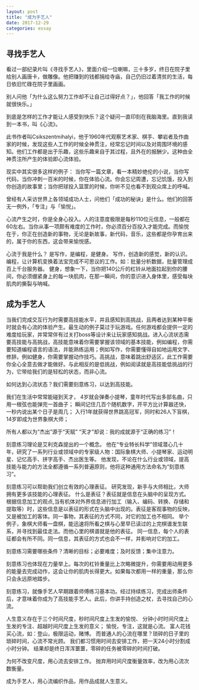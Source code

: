 ```yaml
---
layout: post
title: "成为手艺人"
date: 2017-12-29
categories: essay
---
```


## 寻找手艺人
看过一部纪录片叫《寻找手艺人》，里面介绍一位喇嘛，三十多岁，终日在院子里给别人画唐卡，做雕像。他把赚到的钱都捐给寺庙，自己仍旧过着清贫的生活，每日依旧忙碌在院子里画画。

别人问他「为什么这么努力工作却不让自己过得好点？」，他回答「我工作的时候就很快乐。」

到底是怎样的工作才能让人感受到快乐？这个疑问一直印刻在我脑海里。直到我读到一本书，叫《心流》。

此书作者叫Csikszentmihalyi，他于1960年代观察艺术家、棋手、攀岩者及作曲家的时候，发现这些人工作的时候全神贯注，经常忘记时间以及对周围环境的感知。他们工作都是出于乐趣，这些乐趣来自于其过程，且外在的报酬少。这种由全神贯注所产生的体验即心流体验。

现实中其实很多这样的例子：
当你写一篇文章，看一本精妙绝伦的小说，当你写代码，当你冲刺一百米的时候，你在体验心流。你会忘记周遭，忘记饥饿，投入到你创造的故事里；当你把球投入篮筐的时候，你听不见也看不到观众席上的呼喊。

曾经有人采访世界上各领域成功人士，问他们「成功的秘诀」是什么。他们的回答无一例外，「专注」与「愉悦」。

心流产生之时，你是全身心投入。人的注意度极限是每秒110位元信息，一般都在60左右。当你从事一项颇有难度的工作时，你必须百分百投入才能完成。而愉悦在于，你正在创造新的事物，无论是新故事，新代码，音乐，这些都是你孕育出来的，属于你的东西，这会带来愉悦感。

心流于我是什么？
是写作，是编程，是健身。
写作，创造新的感觉，新的认识。
编程，让计算机变换着法宝完成不可思议的工作。如：批量分析数据，批量管理成百上千台服务器。
健身，想象一下，当你把140公斤的杠铃从地面拉起到你的腰间，你必须绷紧身上的每一块肌肉，在那一瞬间，你的意识进入身体里，感受每块肌肉的撕裂与呐喊。

## 成为手艺人

当我们完成交互行为时需要高技能水平，并且感知到高挑战，且两者达到某种平衡时就会有心流的体验产生。最生动的例子莫过于玩游戏。任何游戏都会提供一定的难度给玩家，并常常伴有过关打boss等设计来让玩家感知挑战。进入心流状态需要高技能与高挑战，高技能意味着你需要掌握该领域的基本技能，例如编程，你需要知道编程语言的语法，并能熟练运用；例如写作，你需要懂得自如地运用文字、修辞。例如健身，你需要掌握动作技巧。高挑战，意味着跳出舒适区，此工作需要你全心全意去做才能做好。与此相反的是低挑战，例如阅读就是高技能低挑战的行为，它带给我们的是轻松的状态，而非心流。

如何达到心流状态？我们需要刻意练习，以达到高技能。

我们在生活中常常能碰到天才，
4岁就会弹奏小提琴，童年时代写出多部名曲，只用一根弦也能弹完一首曲子；
瞬间记住几百个随机数字，开平方比计算器还快，一秒内说出某个日子是周几；
入行1年就获得世界跳高冠军，同时和26人下盲棋，14岁即成为世界象棋大师；

所有人都以为“杰出”源于“天赋”
“天才”却说：我的成就源于“正确的练习”！

刻意练习理论是艾利克森提出的一个概念。
他在“专业特长科学”领域潜心几十年，研究了一系列行业或领域中的专家级人物：国际象棋大师、小提琴家、运动明星、记忆高手、拼字高手、杰出医生等。
他发现，不论在什么行业或领域，提高技能与能力的方法全都遵循一系列普遍原则，他将这种通用方法命名为“刻意练习”。

刻意练习可以帮助我们创立有效的心理表征。
研究发现，新手与大师相比，大师拥有更多该技能的心理表征。
什么是表征？表征就是信息在头脑中的呈现方式。根据信息加工的观点,当有机体对外界信息进行加工（输入、编码、转换、存储和提取等）时，这些信息是以表征的形式在头脑中出现的。表征是客观事物的反映，又是被加工的客体。同一事物，其表征的方式不同，对它的加工也不相同。
举个例子，象棋大师看一盘棋，能迅速将所看之棋与心里早已读过的上完棋谱发生联系，并寻找到最佳走法。而他心里的棋谱就是他的表征。
同一信息，每个人的表征都会有所不同。同一信息，其表征的方式也会不一样，并影响对它的加工。

刻意练习需要哪些条件？清晰的目标；必要难度；及时反馈；集中注意力。

刻意练习也体现在力量举上。每次的杠铃重量比上次略微提升，你需要用动用更多的能量去完成动作，这会让你的肌肉长得更大。如果每次都用一样的重量，那么你只会永远原地踏步。

刻意练习，就像手艺人早期跟着师傅练习基本功。经过持续练习，完成出师条件后，才意味着你成为了高技能手艺人。此后，你讲手持创造之杖，去寻找自己的心流。

人生意义存在于三个时间尺度，秒时间尺度上生发的愉悦、
分钟小时时间尺度上生发的专注、超越时间尺度上生发的意义；
愉悦，专注，这就是心流。
富人花钱买心流，如：登山，极限运动，赌博。
而普通人的心流在哪里？琐碎的日子里的琐碎时间，心流不常光顾。
我们都习惯用时间去安排工作，把一天24小时分割成小时分钟。
结果却是终日浑浑噩噩，零碎的任务被零碎的时间打破。

为何不改变尺度，用心流去安排工作。
抛弃用时间尺度衡量效率，改为用心流次数衡量。

成为手艺人，用心流编织作品，用作品成就人生意义。
